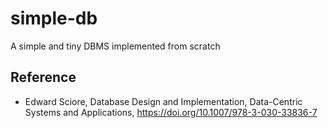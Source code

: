 # simple-db

A simple and tiny DBMS implemented from scratch

## Reference

* Edward Sciore, Database Design and Implementation, Data-Centric Systems and Applications, https://doi.org/10.1007/978-3-030-33836-7
